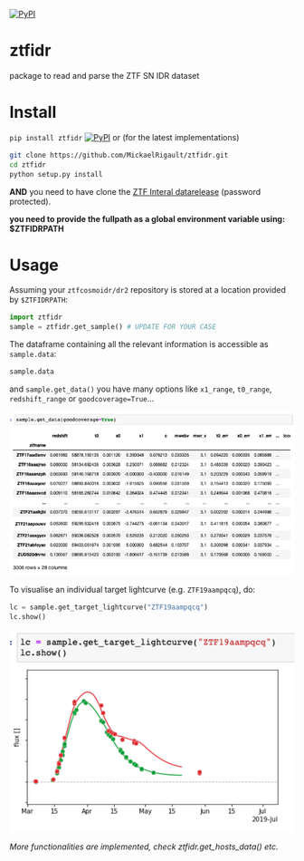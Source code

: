 [![PyPI](https://img.shields.io/pypi/v/ztfidr.svg?style=flat-square)](https://pypi.python.org/pypi/ztfidr)

# ztfidr
package to read and parse the ZTF SN IDR dataset

# Install
 `pip install ztfidr` [![PyPI](https://img.shields.io/pypi/v/ztfidr.svg?style=flat-square)](https://pypi.python.org/pypi/ztfidr)
 or (for the latest implementations)
 ```bash
 git clone https://github.com/MickaelRigault/ztfidr.git
 cd ztfidr
 python setup.py install
 ```
**AND**
you need to have clone the [ZTF Interal datarelease](https://github.com/ZwickyTransientFacility/ztfcosmoidr) (password protected).

**you need to provide the fullpath as a global environment variable using: $ZTFIDRPATH**

# Usage

Assuming your `ztfcosmoidr/dr2` repository is stored at a location provided by `$ZTFIDRPATH`:
```python
import ztfidr
sample = ztfidr.get_sample() # UPDATE FOR YOUR CASE
```

The dataframe containing all the relevant information is accessible as `sample.data`:
```python
sample.data
```
and `sample.get_data()` you have many options like `x1_range`, `t0_range`, `redshift_range` or `goodcoverage=True`...

<p align="left">
  <img src="images/example_data.png" width="900" title="data">
</p>


To visualise an individual target lightcurve (e.g. `ZTF19aampqcq`), do:
```python
lc = sample.get_target_lightcurve("ZTF19aampqcq")
lc.show()
```
<p align="left">
  <img src="images/example_show_target.png" width="900" title="show_target">
</p>



*More functionalities are implemented, check ztfidr.get_hosts_data() etc.*
